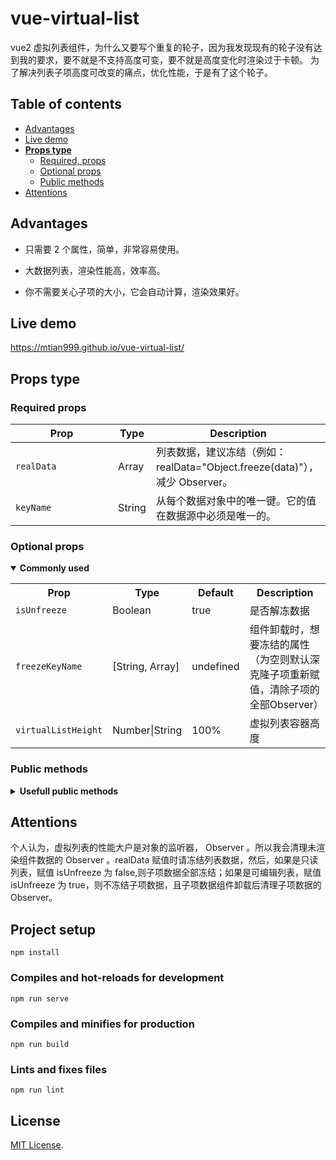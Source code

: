 # vue-virtual-list

vue2 虚拟列表组件，为什么又要写个重复的轮子，因为我发现现有的轮子没有达到我的要求，要不就是不支持高度可变，要不就是高度变化时渲染过于卡顿。
为了解决列表子项高度可改变的痛点，优化性能，于是有了这个轮子。

## Table of contents

- [Advantages](#advantages)
- [Live demo](#live-demo)
- [**Props type**](#props-type)
  - [Required, props](#required-props)
  - [Optional props](#optional-props)
  - [Public methods](#public-methods)
- [Attentions](#attentions)

## Advantages

- 只需要 2 个属性，简单，非常容易使用。

- 大数据列表，渲染性能高，效率高。

- 你不需要关心子项的大小，它会自动计算，渲染效果好。

## Live demo

https://mtian999.github.io/vue-virtual-list/

## Props type

### Required props

| **&nbsp;&nbsp;&nbsp;&nbsp;&nbsp;&nbsp;&nbsp;&nbsp;&nbsp;&nbsp;&nbsp;&nbsp;&nbsp;Prop&nbsp;&nbsp;&nbsp;&nbsp;&nbsp;&nbsp;&nbsp;&nbsp;&nbsp;&nbsp;&nbsp;&nbsp;&nbsp;** | **Type** | **Description**                                                             |
| -------------------------------------------------------------------------------------------------------------------------------------------------------------------- | -------- | --------------------------------------------------------------------------- |
| `realData`                                                                                                                                                           | Array    | 列表数据，建议冻结（例如：realData="Object.freeze(data)"），减少 Observer。 |
| `keyName`                                                                                                                                                            | String   | 从每个数据对象中的唯一键。它的值在数据源中必须是唯一的。                    |

### Optional props

<details open>
  <summary><strong>Commonly used</strong></summary>
  <p></p>
  <table>
    <tr>
      <th>&nbsp;&nbsp;&nbsp;&nbsp;&nbsp;&nbsp;&nbsp;&nbsp;&nbsp;&nbsp;&nbsp;Prop&nbsp;&nbsp;&nbsp;&nbsp;&nbsp;&nbsp;&nbsp;&nbsp;&nbsp;&nbsp;&nbsp;</th>
      <th>Type</th>
      <th>Default</th>
      <th>Description</th>
    </tr>
    <tr>
      <td><code>isUnfreeze</code></td>
      <td>Boolean</td>
      <td>true</td>
      <td>是否解冻数据</td>
    </tr>
    <tr>
      <td><code>freezeKeyName</code></td>
      <td>[String, Array]</td>
      <td>undefined</td>
      <td>组件卸载时，想要冻结的属性（为空则默认深克隆子项重新赋值，清除子项的全部Observer）</td>
    </tr> 
    <tr>
      <td><code>virtualListHeight</code></td>
      <td>Number|String</td>
      <td>100%</td>
      <td>虚拟列表容器高度</td>
    </tr>
    
  </table>
</details>

### Public methods

<details>
  <summary><strong>Usefull public methods</strong></summary>
  <p></p>
  <p>You can call these methods via <code><a href="https://vuejs.org/v2/guide/components-edge-cases.html#Accessing-Child-Component-Instances-amp-Child-Elements">ref</a></code>:</p>
  <table>
    <tr>
      <th>Method</th>
      <th>props</th>
      <th>Description</th>
    </tr>
    <tr>
      <td><code>scrollToTargetHandle(idx)</code></td>
      <th>idx</th>
      <td>滚动到目标idx</td>
    </tr>
 
  </table>
</details>

## Attentions

个人认为，虚拟列表的性能大户是对象的监听器， Observer 。所以我会清理未渲染组件数据的 Observer 。realData 赋值时请冻结列表数据，然后，如果是只读列表，赋值 isUnfreeze 为 false,则子项数据全部冻结；如果是可编辑列表，赋值 isUnfreeze 为 true，则不冻结子项数据，且子项数据组件卸载后清理子项数据的 Observer。

## Project setup

```
npm install
```

### Compiles and hot-reloads for development

```
npm run serve
```

### Compiles and minifies for production

```
npm run build
```

### Lints and fixes files

```
npm run lint
```

## License

[MIT License](https://github.com/mtian999/vue-virtual-list/blob/master/LICENSE).
